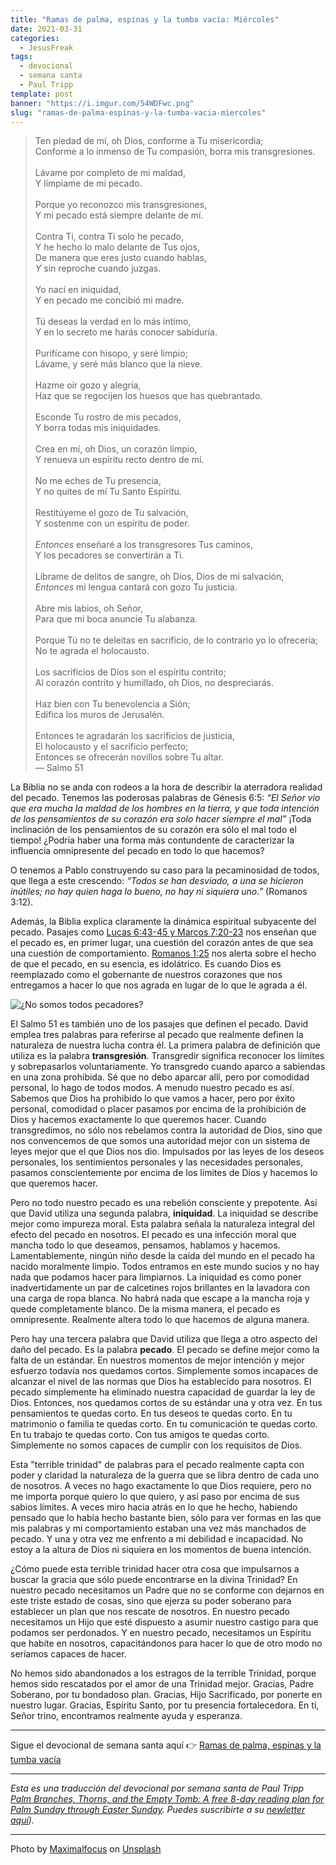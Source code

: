 ```yaml
---
title: "Ramas de palma, espinas y la tumba vacía: Miércoles"
date: 2021-03-31
categories:
  - JesusFreak
tags:
  - devocional
  - semana santa
  - Paul Tripp
template: post
banner: "https://i.imgur.com/54WDFwc.png"
slug: "ramas-de-palma-espinas-y-la-tumba-vacia-miercoles"
---
```


> Ten piedad de mí, oh Dios, conforme a Tu misericordia; <br>
> Conforme a lo inmenso de Tu compasión, borra mis transgresiones. <br>
>  <br>
> Lávame por completo de mi maldad, <br>
> Y límpiame de mi pecado. <br>
>  <br>
> Porque yo reconozco mis transgresiones, <br>
> Y mi pecado está siempre delante de mí. <br>
>  <br>
> Contra Ti, contra Ti solo he pecado, <br>
> Y he hecho lo malo delante de Tus ojos, <br>
> De manera que eres justo cuando hablas, <br>
> *Y* sin reproche cuando juzgas. <br>
>  <br>
> Yo nací en iniquidad, <br>
> Y en pecado me concibió mi madre. <br>
>  <br>
> Tú deseas la verdad en lo más íntimo, <br>
> Y en lo secreto me harás conocer sabiduría. <br>
>  <br>
> Purifícame con hisopo, y seré limpio; <br>
> Lávame, y seré más blanco que la nieve. <br>
>  <br>
> Hazme oír gozo y alegría, <br>
> Haz que se regocijen los huesos que has quebrantado. <br>
>  <br>
> Esconde Tu rostro de mis pecados, <br>
> Y borra todas mis iniquidades. <br>
>  <br>
> Crea en mí, oh Dios, un corazón limpio, <br>
> Y renueva un espíritu recto dentro de mí. <br>
>  <br>
> No me eches de Tu presencia, <br>
> Y no quites de mí Tu Santo Espíritu. <br>
>  <br>
> Restitúyeme el gozo de Tu salvación, <br>
> Y sostenme con un espíritu de poder. <br>
>  <br>
> *Entonces* enseñaré a los transgresores Tus caminos, <br>
> Y los pecadores se convertirán a Ti. <br>
>  <br>
> Líbrame de delitos de sangre, oh Dios, Dios de mi salvación, <br>
> *Entonces* mi lengua cantará con gozo Tu justicia. <br>
>  <br>
> Abre mis labios, oh Señor, <br>
> Para que mi boca anuncie Tu alabanza. <br>
>  <br>
> Porque Tú no te deleitas en sacrificio, de lo contrario yo lo ofrecería; <br>
> No te agrada el holocausto. <br>
>  <br>
> Los sacrificios de Dios son el espíritu contrito; <br>
> Al corazón contrito y humillado, oh Dios, no despreciarás. <br>
>  <br>
> Haz bien con Tu benevolencia a Sión; <br>
> Edifica los muros de Jerusalén. <br>
>  <br>
> Entonces te agradarán los sacrificios de justicia, <br>
> El holocausto y el sacrificio perfecto; <br>
> Entonces se ofrecerán novillos sobre Tu altar. <br>
> — Salmo 51

La Biblia no se anda con rodeos a la hora de describir la aterradora realidad del pecado. Tenemos las poderosas palabras de Génesis 6:5: *“El Señor vio que era mucha la maldad de los hombres en la tierra, y que toda intención de los pensamientos de su corazón era solo hacer siempre el mal”*  ¡Toda inclinación de los pensamientos de su corazón era sólo el mal todo el tiempo! ¿Podría haber una forma más contundente de caracterizar la influencia omnipresente del pecado en todo lo que hacemos?

O tenemos a Pablo construyendo su caso para la pecaminosidad de todos, que llega a este crescendo: *“Todos se han desviado, a una se hicieron inútiles; no hay quien haga lo bueno, no hay ni siquiera uno.”* (Romanos 3:12).

Además, la Biblia explica claramente la dinámica espiritual subyacente del pecado. Pasajes como [Lucas 6:43-45 y Marcos 7:20-23](https://www.biblegateway.com/passage/?search=Lucas+6%3A43-45%3B+Marcos+7%3A20-23&version=NBLA) nos enseñan que el pecado es, en primer lugar, una cuestión del corazón antes de que sea una cuestión de comportamiento. [Romanos 1:25](https://www.biblegateway.com/passage/?search=Romanos+1%3A25&version=NBLA) nos alerta sobre el hecho de que el pecado, en su esencia, es idolátrico. Es cuando Dios es reemplazado como el gobernante de nuestros corazones que nos entregamos a hacer lo que nos agrada en lugar de lo que le agrada a él.

![¿No somos todos pecadores?](https://i.imgur.com/54WDFwc.png)

El Salmo 51 es también uno de los pasajes que definen el pecado. David emplea tres palabras para referirse al pecado que realmente definen la naturaleza de nuestra lucha contra él. La primera palabra de definición que utiliza es la palabra **transgresión**. Transgredir significa reconocer los límites y sobrepasarlos voluntariamente. Yo transgredo cuando aparco a sabiendas en una zona prohibida. Sé que no debo aparcar allí, pero por comodidad personal, lo hago de todos modos. A menudo nuestro pecado es así. Sabemos que Dios ha prohibido lo que vamos a hacer, pero por éxito personal, comodidad o placer pasamos por encima de la prohibición de Dios y hacemos exactamente lo que queremos hacer. Cuando transgredimos, no sólo nos rebelamos contra la autoridad de Dios, sino que nos convencemos de que somos una autoridad mejor con un sistema de leyes mejor que el que Dios nos dio. Impulsados por las leyes de los deseos personales, los sentimientos personales y las necesidades personales, pasamos conscientemente por encima de los límites de Dios y hacemos lo que queremos hacer.

Pero no todo nuestro pecado es una rebelión consciente y prepotente. Así que David utiliza una segunda palabra, **iniquidad**. La iniquidad se describe mejor como impureza moral. Esta palabra señala la naturaleza integral del efecto del pecado en nosotros. El pecado es una infección moral que mancha todo lo que deseamos, pensamos, hablamos y hacemos. Lamentablemente, ningún niño desde la caída del mundo en el pecado ha nacido moralmente limpio. Todos entramos en este mundo sucios y no hay nada que podamos hacer para limpiarnos. La iniquidad es como poner inadvertidamente un par de calcetines rojos brillantes en la lavadora con una carga de ropa blanca. No habrá nada que escape a la mancha roja y quede completamente blanco. De la misma manera, el pecado es omnipresente. Realmente altera todo lo que hacemos de alguna manera.

Pero hay una tercera palabra que David utiliza que llega a otro aspecto del daño del pecado. Es la palabra **pecado**. El pecado se define mejor como la falta de un estándar. En nuestros momentos de mejor intención y mejor esfuerzo todavía nos quedamos cortos. Simplemente somos incapaces de alcanzar el nivel de las normas que Dios ha establecido para nosotros. El pecado simplemente ha eliminado nuestra capacidad de guardar la ley de Dios. Entonces, nos quedamos cortos de su estándar una y otra vez. En tus pensamientos te quedas corto. En tus deseos te quedas corto. En tu matrimonio o familia te quedas corto. En tu comunicación te quedas corto. En tu trabajo te quedas corto. Con tus amigos te quedas corto. Simplemente no somos capaces de cumplir con los requisitos de Dios.

Esta "terrible trinidad" de palabras para el pecado realmente capta con poder y claridad la naturaleza de la guerra que se libra dentro de cada uno de nosotros. A veces no hago exactamente lo que Dios requiere, pero no me importa porque quiero lo que quiero, y así paso por encima de sus sabios límites. A veces miro hacia atrás en lo que he hecho, habiendo pensado que lo había hecho bastante bien, sólo para ver formas en las que mis palabras y mi comportamiento estaban una vez más manchados de pecado. Y una y otra vez me enfrento a mi debilidad e incapacidad. No estoy a la altura de Dios ni siquiera en los momentos de buena intención.

¿Cómo puede esta terrible trinidad hacer otra cosa que impulsarnos a buscar la gracia que sólo puede encontrarse en la divina Trinidad? En nuestro pecado necesitamos un Padre que no se conforme con dejarnos en este triste estado de cosas, sino que ejerza su poder soberano para establecer un plan que nos rescate de nosotros. En nuestro pecado necesitamos un Hijo que esté dispuesto a asumir nuestro castigo para que podamos ser perdonados. Y en nuestro pecado, necesitamos un Espíritu que habite en nosotros, capacitándonos para hacer lo que de otro modo no seríamos capaces de hacer.

No hemos sido abandonados a los estragos de la terrible Trinidad, porque hemos sido rescatados por el amor de una Trinidad mejor. Gracias, Padre Soberano, por tu bondadoso plan. Gracias, Hijo Sacrificado, por ponerte en nuestro lugar. Gracias, Espíritu Santo, por tu presencia fortalecedora. En ti, Señor trino, encontramos realmente ayuda y esperanza.

---

Sigue el devocional de semana santa aquí 👉 [Ramas de palma, espinas y la tumba vacía](/ramas-de-palma-espinas-y-la-tumba-vacia)

---

*Esta es una traducción del devocional por semana santa de Paul Tripp [Palm Branches, Thorns, and the Empty Tomb: A free 8-day reading plan for Palm Sunday
through Easter Sunday](https://cdn.shopify.com/s/files/1/1695/6503/files/Journey_to_the_Cross_Download.pdf?v=1615329390). Puedes suscribirte a su [newletter aquí](https://www.paultripp.com)).*

---

Photo by <a href="https://unsplash.com/@maximalfocus?utm_source=unsplash&utm_medium=referral&utm_content=creditCopyText">Maximalfocus</a> on <a href="https://unsplash.com/s/photos/sinner?utm_source=unsplash&utm_medium=referral&utm_content=creditCopyText">Unsplash</a>
  